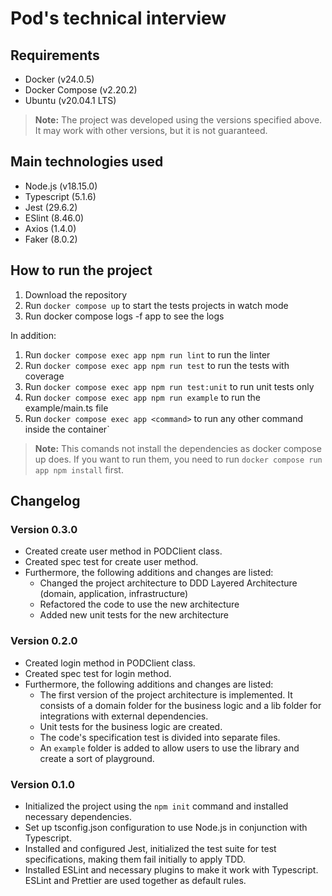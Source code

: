 # Pod's technical interview

## Requirements
- Docker (v24.0.5)
- Docker Compose (v2.20.2)
- Ubuntu (v20.04.1 LTS)
  
> **Note:** The project was developed using the versions specified above. It may work with other versions, but it is not guaranteed.

## Main technologies used
- Node.js (v18.15.0)
- Typescript (5.1.6)
- Jest (29.6.2)
- ESlint (8.46.0)
- Axios (1.4.0)
- Faker (8.0.2)

## How to run the project
1. Download the repository
2. Run `docker compose up` to start the tests projects in watch mode
3. Run docker compose logs -f app to see the logs
   
In addition:   
1. Run `docker compose exec app npm run lint` to run the linter
2. Run `docker compose exec app npm run test` to run the tests with coverage
3. Run `docker compose exec app npm run test:unit` to run unit tests only
4. Run `docker compose exec app npm run example` to run the example/main.ts file
5. Run `docker compose exec app <command>` to run any other command inside the container`   

> **Note:** This comands not install the dependencies as docker compose up does. If you want to run them, you need to run `docker compose run app npm install` first.

## Changelog
### Version 0.3.0
- Created create user method in PODClient class.
- Created spec test for create user method.
- Furthermore, the following additions and changes are listed:
  - Changed the project architecture to DDD Layered Architecture (domain, application, infrastructure)
  - Refactored the code to use the new architecture
  - Added new unit tests for the new architecture
### Version 0.2.0
- Created login method in PODClient class.
- Created spec test for login method.
- Furthermore, the following additions and changes are listed:
  - The first version of the project architecture is implemented. It consists of a domain folder for the business logic and a lib folder for integrations with external dependencies.
  - Unit tests for the business logic are created.
  - The code's specification test is divided into separate files.
  - An `example` folder is added to allow users to use the library and create a sort of playground.
### Version 0.1.0
- Initialized the project using the `npm init` command and installed necessary dependencies.
- Set up tsconfig.json configuration to use Node.js in conjunction with Typescript.
- Installed and configured Jest, initialized the test suite for test specifications, making them fail initially to apply TDD.
- Installed ESLint and necessary plugins to make it work with Typescript. ESLint and Prettier are used together as default rules.